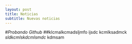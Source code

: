 ```yaml
---
layout: post
title: Noticias
subtitle: Nuevas noticias
---
```


#*Probando Github*
##klcmalkcmadsljmfo ijsdc
kcmlksadmck 
*sldkcmlskdcmlsmdc*
kdmsam